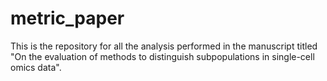 # metric_paper
This is the repository for all the analysis performed in the manuscript titled "On the evaluation of methods to distinguish subpopulations in single-cell omics data".

